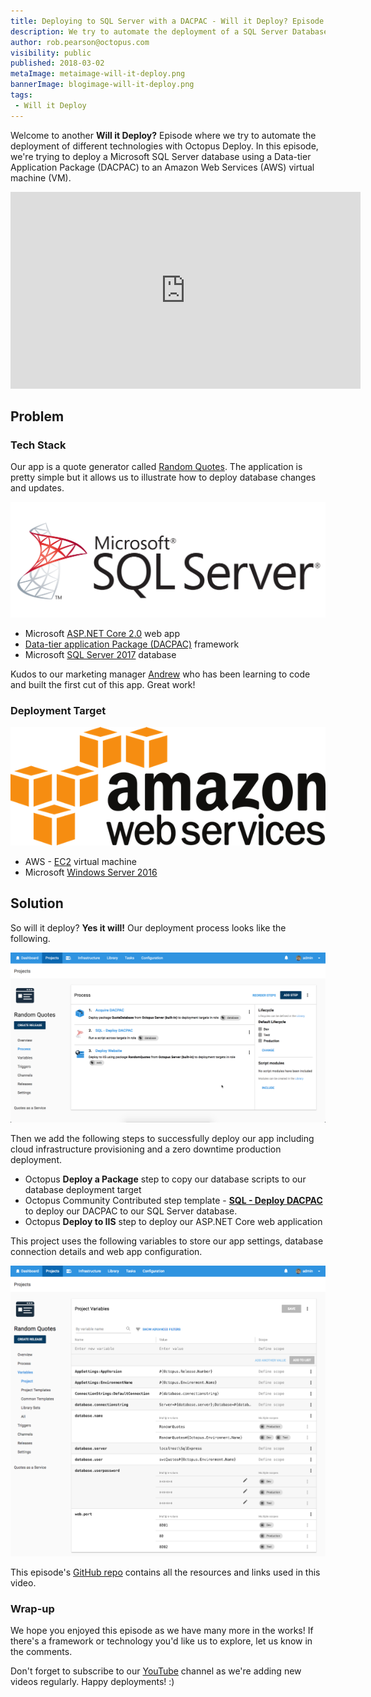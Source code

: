 ```yaml
---
title: Deploying to SQL Server with a DACPAC - Will it Deploy? Episode 4
description: We try to automate the deployment of a SQL Server Database using a Data-tier Application Package (DACPAC) to manage our database structure and data.
author: rob.pearson@octopus.com
visibility: public
published: 2018-03-02
metaImage: metaimage-will-it-deploy.png
bannerImage: blogimage-will-it-deploy.png
tags:
 - Will it Deploy
---
```


Welcome to another **Will it Deploy?** Episode where we try to automate the deployment of different technologies with Octopus Deploy.   In this episode, we're trying to deploy a Microsoft SQL Server database using a Data-tier Application Package (DACPAC) to an Amazon Web Services (AWS) virtual machine (VM).

<iframe width="560" height="315" src="https://www.youtube.com/embed/ya0O6Nod594" frameborder="0" allow="autoplay; encrypted-media" allowfullscreen></iframe>

## Problem

### Tech Stack

Our app is a quote generator called [Random Quotes](https://github.com/OctopusSamples/WillItDeploy-Episode004). The application is pretty simple but it allows us to illustrate how to deploy database changes and updates.

![SQL Server logo](sqlserver-logo.png "width=200")

* Microsoft [ASP.NET Core 2.0](https://docs.microsoft.com/en-us/aspnet/core/) web app
* [Data-tier application Package (DACPAC)](https://docs.microsoft.com/en-us/ef/core/) framework
* Microsoft [SQL Server 2017](https://www.microsoft.com/en-au/sql-server/) database

Kudos to our marketing manager [Andrew](https://twitter.com/andrewmaherbne) who has been learning to code and built the first cut of this app. Great work! 

### Deployment Target

![Amazon web services logo](aws-logo.png "width=200")

* AWS - [EC2](https://aws.amazon.com/ec2) virtual machine 
* Microsoft [Windows Server 2016](https://www.microsoft.com/en-au/cloud-platform/windows-server)

## Solution

So will it deploy? **Yes it will!** Our deployment process looks like the following.

![Octopus deployment process](deployment-process.png "width=500")

Then we add the following steps to successfully deploy our app including cloud infrastructure provisioning and a zero downtime production deployment.

- Octopus **Deploy a Package** step to copy our database scripts to our database deployment target
- Octopus Community Contributed step template -  **[SQL - Deploy DACPAC](https://library.octopusdeploy.com/step-templates/58399364-4367-41d5-ad35-c2c6a8258536/actiontemplate-sql-deploy-dacpac)** to deploy our DACPAC to our SQL Server database. 
- Octopus **Deploy to IIS** step to deploy our ASP.NET Core web application

This project uses the following variables to store our app settings, database connection details and web app configuration.

![Project variables](project-variables.png "width=500")

This episode's [GitHub repo](https://github.com/OctopusSamples/WillItDeploy-Episode004) contains all the resources and links used in this video.

### Wrap-up

We hope you enjoyed this episode as we have many more in the works! If there's a framework or technology you'd like us to explore, let us know in the comments.

Don't forget to subscribe to our [YouTube](https://youtube.com/octopusdeploy) channel as we're adding new videos regularly. Happy deployments! :)
